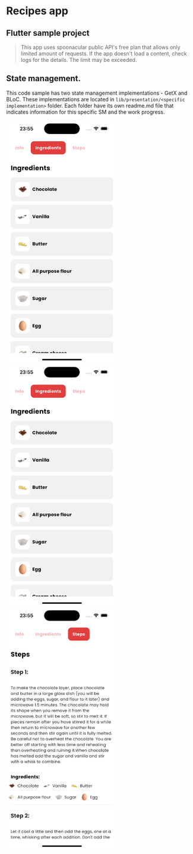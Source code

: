# Recipes app
## Flutter sample project

> This app uses spoonacular public API's free plan that allows only limited amount of requests. If the app doesn't load a content, check logs for the details. The limit may be exceeded.

## State management.

This code sample has two state management implementations - GetX and BLoC. 
These implementations are located in `lib/presentation/<specific implementation>` folder. Each folder have its own readme.md file that indicates information for this specific SM and the work progress.

<img src="readme_img/simulator_screenshot_0FA83F5F-A2B7-4285-8790-08A4AF7BDA62.png" width="300">
<img src="readme_img/simulator_screenshot_0FA83F5F-A2B7-4285-8790-08A4AF7BDA62.png" width="300">
<img src="readme_img/simulator_screenshot_93A58607-A3DA-4A17-A383-FBACFDB0DD91.png" width="300">